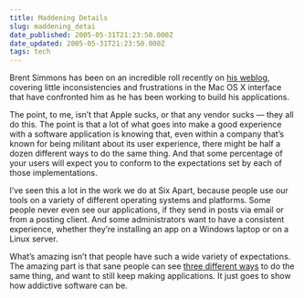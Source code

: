 ```yaml
---
title: Maddening Details
slug: maddening_detai
date_published: 2005-05-31T21:23:50.000Z
date_updated: 2005-05-31T21:23:50.000Z
tags: tech
---
```


Brent Simmons has been on an incredible roll recently on [his weblog](http://inessential.com/), covering little inconsistencies and frustrations in the Mac OS X interface that have confronted him as he has been working to build his applications.

The point, to me, isn’t that Apple sucks, or that any vendor sucks — they all do this. The point is that a lot of what goes into make a good experience with a software application is knowing that, even within a company that’s known for being militant about its user experience, there might be half a dozen different ways to do the same thing. And that some percentage of your users will expect you to conform to the expectations set by each of those implementations.

I’ve seen this a lot in the work we do at Six Apart, because people use our tools on a variety of different operating systems and platforms. Some people never even see our applications, if they send in posts via email or from a posting client. And some administrators want to have a consistent experience, whether they’re installing an app on a Windows laptop or on a Linux server.

What’s amazing isn’t that people have such a wide variety of expectations. The amazing part is that sane people can see [three different ways](http://inessential.com/2005/05/28.php) to do the same thing, and want to still keep making applications. It just goes to show how addictive software can be.
